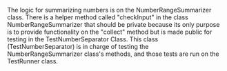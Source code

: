 The logic for summarizing numbers is on the NumberRangeSummarizer class. There is a helper method called "checkInput" in the class NumberRangeSummarizer that should be private because its only purpose is to provide functionality on the "collect" method but is made public for testing in the TestNumberSeparator Class. This class (TestNumberSeparator) is in charge of testing the NumberRangeSummarizer class's methods, and those tests are run on the TestRunner class.
